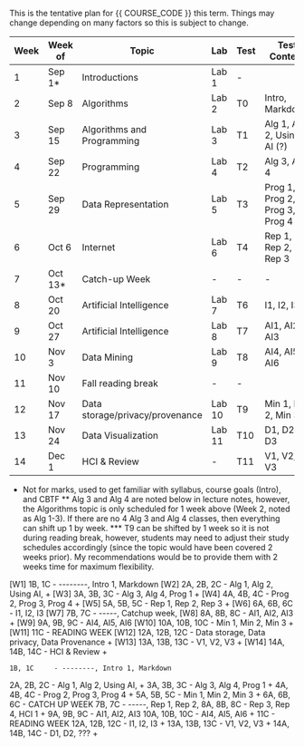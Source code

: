 This is the tentative plan for {{ COURSE_CODE }} this term.
Things may change depending on many factors so this is subject to change.

| Week | Week of | Topic                      | Lab    | Test | Test Content                   |
|------|---------|----------------------------|--------|------|--------------------------------|
| 1    | Sep 1*  | Introductions                    | Lab 1  | -    |                                |
| 2    | Sep 8   | Algorithms                        | Lab 2  | T0   | Intro, Markdown                |
| 3    | Sep 15  | Algorithms and Programming | Lab 3  | T1   | Alg 1, Alg 2, Using AI (?)     |
| 4    | Sep 22  | Programming                | Lab 4  | T2   | Alg 3, Alg 4              |
| 5    | Sep 29  | Data Representation        | Lab 5  | T3   | Prog 1, Prog 2, Prog 3, Prog 4 |
| 6    | Oct 6   |  Internet             | Lab 6      | T4   | Rep 1, Rep 2, Rep 3            |
| 7    | Oct 13* | Catch-up Week | - | -  | -   | -                   |
| 8    | Oct 20  | Artificial Intelligence  | Lab 7  | T6   | I1, I2, I3         |
| 9    | Oct 27  | Artificial Intelligence    | Lab 8  | T7   | AI1, AI2, AI3                  |
| 10   | Nov 3   |  Data Mining  | Lab 9  | T8   | AI4, AI5, AI6                  |
| 11   | Nov 10  | Fall reading break         | -      | -    |                                |
| 12   | Nov 17  |  Data storage/privacy/provenance | Lab 10 | T9   | Min 1, Min 2, Min 3                     |
| 13   | Nov 24  | Data Visualization     | Lab 11 | T10  | D1, D2, D3                     |
| 14   | Dec 1   | HCI & Review         | -      | T11  | V1, V2, V3                     |

* Not for marks, used to get familiar with syllabus, course goals (Intro), and CBTF
** Alg 3 and Alg 4 are noted below in lecture notes, however, the Algorithms topic is only scheduled for 1 week above (Week 2, noted as Alg 1-3). If there are no 4 Alg 3 and Alg 4 classes, then everything can shift up 1 by week.
*** T9 can be shifted by 1 week so it is not during reading break, however, students may need to adjust their study schedules accordingly (since the topic would have been covered 2 weeks prior). My recommendations would be to provide them with 2 weeks time for maximum flexibility.

[W1]     1B, 1C     - --------, Intro 1, Markdown
[W2]  2A, 2B, 2C     - Alg 1, Alg 2, Using AI,      +
[W3]  3A, 3B, 3C     - Alg 3, Alg 4, Prog 1         +
[W4]  4A, 4B, 4C     - Prog 2, Prog 3, Prog 4       +
[W5]  5A, 5B, 5C     - Rep 1, Rep 2, Rep 3         +
[W6]  6A, 6B, 6C     - I1, I2, I3
[W7]         7B, 7C     - -----, Catchup week,
[W8]  8A, 8B, 8C     - AI1, AI2, AI3    +
[W9]  9A, 9B, 9C     - AI4, AI5, AI6
[W10] 10A, 10B, 10C  - Min 1, Min 2, Min 3        +
[W11]                  11C - READING WEEK
[W12] 12A, 12B, 12C  - Data storage, Data privacy, Data Provenance                    +
[W13] 13A, 13B, 13C  -  V1, V2, V3                +
[W14] 14A, 14B, 14C  - HCI & Review                   +



    1B, 1C     - --------, Intro 1, Markdown
2A, 2B, 2C     - Alg 1, Alg 2, Using AI,      +
3A, 3B, 3C     - Alg 3, Alg 4, Prog 1         +
4A, 4B, 4C     - Prog 2, Prog 3, Prog 4       +
5A, 5B, 5C     - Min 1, Min 2, Min 3          +
6A, 6B, 6C     - CATCH UP WEEK
    7B, 7C     - -----, Rep 1, Rep 2,
8A, 8B, 8C     - Rep 3, Rep 4, HCI 1          +
9A, 9B, 9C     - AI1, AI2, AI3
10A, 10B, 10C  - AI4, AI5, AI6                +
          11C  - READING WEEK
12A, 12B, 12C  - I1, I2, I3                   +
13A, 13B, 13C  - V1, V2, V3                   +
14A, 14B, 14C  - D1, D2, ???                  +
